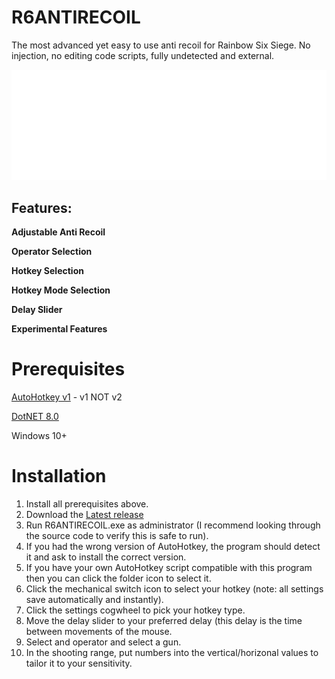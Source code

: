 # R6ANTIRECOIL
The most advanced yet easy to use anti recoil for Rainbow Six Siege. No injection, no editing code scripts, fully undetected and external.

<img src="https://github.com/yk3thn/R6ANTIRECOIL/blob/main/r6ar.png" width="750">

## Features:
**Adjustable Anti Recoil**

**Operator Selection**

**Hotkey Selection**

**Hotkey Mode Selection**

**Delay Slider**

**Experimental Features**


# Prerequisites

[AutoHotkey v1](https://www.autohotkey.com) - v1 NOT v2

[DotNET 8.0](https://dotnet.microsoft.com/en-us/download/dotnet/thank-you/runtime-desktop-8.0.7-windows-x64-installer)

Windows 10+

# Installation

1. Install all prerequisites above.
2. Download the [Latest release](www.google.com)
3. Run R6ANTIRECOIL.exe as administrator (I recommend looking through the source code to verify this is safe to run).
4. If you had the wrong version of AutoHotkey, the program should detect it and ask to install the correct version.
5. If you have your own AutoHotkey script compatible with this program then you can click the folder icon to select it.
6. Click the mechanical switch icon to select your hotkey (note: all settings save automatically and instantly).
7. Click the settings cogwheel to pick your hotkey type.
8. Move the delay slider to your preferred delay (this delay is the time between movements of the mouse.
9. Select and operator and select a gun.
10. In the shooting range, put numbers into the vertical/horizonal values to tailor it to your sensitivity.
